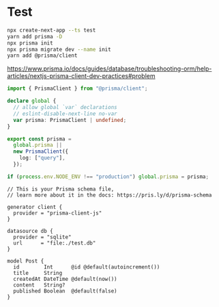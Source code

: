 # Test

```bash
npx create-next-app --ts test
yarn add prisma -D
npx prisma init
npx prisma migrate dev --name init
yarn add @prisma/client
```

https://www.prisma.io/docs/guides/database/troubleshooting-orm/help-articles/nextjs-prisma-client-dev-practices#problem

```ts
import { PrismaClient } from "@prisma/client";

declare global {
  // allow global `var` declarations
  // eslint-disable-next-line no-var
  var prisma: PrismaClient | undefined;
}

export const prisma =
  global.prisma ||
  new PrismaClient({
    log: ["query"],
  });

if (process.env.NODE_ENV !== "production") global.prisma = prisma;
```

```prisma
// This is your Prisma schema file,
// learn more about it in the docs: https://pris.ly/d/prisma-schema

generator client {
  provider = "prisma-client-js"
}

datasource db {
  provider = "sqlite"
  url      = "file:./test.db"
}

model Post {
  id        Int      @id @default(autoincrement())
  title     String
  createdAt DateTime @default(now())
  content   String?
  published Boolean  @default(false)
}
```
